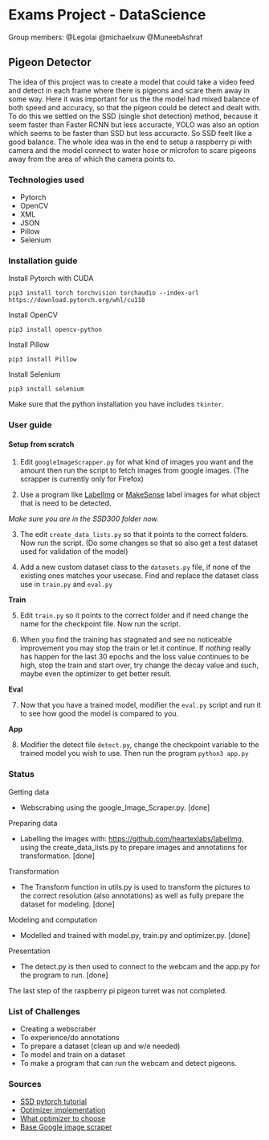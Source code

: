 # Exams Project - DataScience

Group members: 
@Legolai
@michaelxuw
@MuneebAshraf

## Pigeon Detector

The idea of this project was to create a model that could take a video feed and detect in each frame where there is pigeons and scare them away in some way. Here it was important for us the the model had mixed balance of both speed and accuracy, so that the pigeon could be detect and dealt with. To do this we settled on the SSD (single shot detection) method, because it seem faster than Faster RCNN but less accuracte, YOLO was also an option which seems to be faster than SSD but less accuracte. So SSD feelt like a good balance. The whole idea was in the end to setup a raspberry pi with camera and the model connect to water hose or microfon to scare pigeons away from the area of which the camera points to. 

### Technologies used

- Pytorch
- OpenCV
- XML
- JSON
- Pillow
- Selenium

### Installation guide

Install Pytorch with CUDA

```pip3 install torch torchvision torchaudio --index-url https://download.pytorch.org/whl/cu118```

Install OpenCV

```pip3 install opencv-python```

Install Pillow

```pip3 install Pillow```

Install Selenium

```pip3 install selenium```

Make sure that the python installation you have includes ```tkinter```.

### User guide

#### Setup from scratch

1. Edit ```googleImageScrapper.py``` for what kind of images you want and the amount then run the script to fetch images from google images. (The scrapper is currently only for Firefox)

2. Use a program like [LabelImg](https://github.com/heartexlabs/labelImg) or [MakeSense](https://www.makesense.ai) label images for what object that is need to be detected.

*Make sure you are in the SSD300 folder now.*

3. The edit ```create_data_lists.py``` so that it points to the correct folders. Now run the script. (Do some changes so that so also get a test dataset used for validation of the model)

4. Add a new custom dataset class to the ```datasets.py``` file, if none of the existing ones matches your usecase. Find and replace the dataset class use in ```train.py``` and ```eval.py```

**Train**

5. Edit ```train.py``` so it points to the correct folder and if need change the name for the checkpoint file. Now run the script. 

6. When you find the training has stagnated and see no noticeable improvement you may stop the train or let it continue. If *nothing* really has happen for the last 30 epochs and the loss value continues to be high, stop the train and start over, try change the decay value and such, maybe even the optimizer to get better result.

**Eval**

7. Now that you have a trained model, modifier the ```eval.py``` script and run it to see how good the model is compared to you.

**App**

8. Modifier the detect file ```detect.py```, change the checkpoint variable to the trained model you wish to use. Then run the program ```python3 app.py```

### Status

Getting data
 - Webscrabing using the google_Image_Scraper.py. [done]
 
Preparing data
 - Labelling the images with: https://github.com/heartexlabs/labelImg, using the create_data_lists.py to prepare images and annotations for transformation. [done]


Transformation
 - The Transform function in utils.py is used to transform the pictures to the correct resolution (also annotations) as well as fully prepare the dataset for modeling. [done]


Modeling and computation
 - Modelled and trained with model.py, train.py and optimizer.py. [done]


Presentation
 - The detect.py is then used to connect to the webcam and the app.py for the program to run. [done]

The last step of the raspberry pi pigeon turret was not completed.

### List of Challenges

- Creating a webscraber
- To experience/do annotations
- To prepare a dataset (clean up and w/e needed)
- To model and train on a dataset
- To make a program that can run the webcam and detect pigeons.


### Sources 
 
- [SSD pytorch tutorial](https://github.com/sgrvinod/a-PyTorch-Tutorial-to-Object-Detection)
- [Optimizer implementation](https://github.com/JRC1995/DemonRangerOptimizer) 
- [What optimizer to choose](https://johnchenresearch.github.io/demon/)
- [Base Google image scraper](https://github.com/ohyicong/Google-Image-Scraper)
